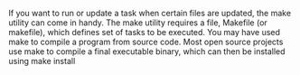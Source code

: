 If you want to run or update a task when certain files are updated, the make utility can come in handy. The make utility requires a file, Makefile (or makefile), which defines set of tasks to be executed. You may have used make to compile a program from source code. Most open source projects use make to compile a final executable binary, which can then be installed using make install
